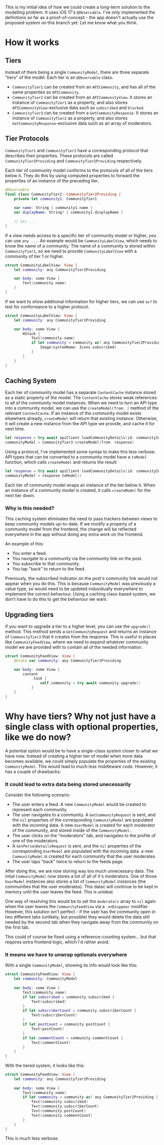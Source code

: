 This is my initial idea of how we could create a long-term solution to the modelling problem. It uses iOS 17's `@Observable`. I've only implemented the definitions so far as a proof-of-concept - the app doesn't actually *use* the proposed system on this branch yet. Let me know what you think.

# How it works

## Tiers

Instead of there being a single `CommunityModel`, there are three separate "tiers" of the model. Each tier is an `@Observable` class.

- `CommunityTier1` can be created from an `APICommunity`, and has all of the same properties as `APICommunity`.
- `CommunityTier2` can be created from an `APICommunityView`. It stores an instance of `CommunityTier1` as a property, and also stores `APICommunityView`-exclusive data such as `subscribed` and `blocked`.
- `CommunityTier3` can be created from a `GetCommunityResponse`. It stores an instance of `CommunityTier2` as a property, and also stores `GetCommunityResponse`-exclusive data such as an array of moderators.

## Tier Protocols

`CommunityTier1` and `CommunityTier2` have a corresponding protocol that describes their properties. These protocols are called `CommunityTier1Providing` and `CommunityTier2Providing` respectively. 

Each tier of community model conforms to the protocols of all of the tiers below it. They do this by using computed properties to forward the properties of an instance of the preceding tier.

```swift
@Observable
final class CommunityTier2: CommunityTier2Providing {
    private let community1: CommunityTier1
    
    var name: String { community1.name }
    var diplayName: String? { community1.displayName }
    
    // etc ...
}
```

If a view needs access to a specific tier of community model or higher, you can use `any ...`. An example would be `CommunityLabelView`, which needs to know the name of a community. The name of a community is stored within `CommunityTier1`, so we need to provide `CommunityLabelView` with a community of tier 1 or higher.

```swift
struct CommunityLabelView: View {
    let community: any CommunityTier1Providing

    var body: some View {
        Text(community.name)
    }
}
```

If we want to show additional information for higher tiers, we can use `as?` to test for conformance to a higher protocol.

```swift
struct CommunityLabelView: View {
    let community: any CommunityTier1Providing

    var body: some View {
        HStack {
            Text(community.name)
            if let community = community as? any CommunityTier2Providing, community.subscribed {
                Image(systemName: Icons.subscribed)
            }
        }
    }
}
```

## Caching System

Each tier of community model has a separate `ContentCache` instance stored as a static property of the model. The `ContentCache` stores weak references to all of the community model instances. When we need to turn an API type into a community model, we can use the `createModel(from: )` method of the relevant `ContentCache`. If an instance of the community model exists elsewhere already, `createModel` will return that existing instance. Otherwise, it will create a new instance from the API type we provide, and cache it for next time.

```swift
let response = try await apiClient.loadCommunityDetails(id: communityId)
communityModel = CommunityTier3.createModel(from: response)
```

Using a protocol, I've implemented some syntax to make this less verbose. API types that can be converted to a community model have a `toModel` function, which calls `createModel` and returns the result:

```swift
let response = try await apiClient.loadCommunityDetails(id: communityId)
communityModel = response.toModel()
```

Each tier of community model wraps an instance of the tier below it. When an instance of a community model is created, it calls `createModel` for the next tier down.


### Why is this needed?

This caching system eliminates the need to pass trackers between views to keep community models up-to-date. If we modify a property of a community model from the frontend, the change will be reflected everywhere in the app without doing any extra work on the frontend.

An example of this:

- You enter a feed.
- You navigate to a community via the community link on the post.
- You subscribe to that community.
- You tap "back" to return to the feed.

Previously, the subscribed indicator on the post's community link would not appear when you do this. This is because `CommunityModel` was previously a value type, so would need to be updated induvidually everywhere to implement the correct behaviour. Using a caching class-based system, we don't have to do this to get the behaviour we want.

## Upgrading tiers

If you want to upgrade a tier to a higher level, you can use the `upgrade()` method. This method sends a `GetCommunityRequest` and returns an instance of `CommunityTier3` that it creates from the response. This is useful in places like `CommunityFeedView`, where we need to expand whatever community model we are provided with to contain all of the needed information. 

```swift
struct CommunityFeedView: View {
    @State var community: any CommunityTier1Providing

    var body: some View {
        content
            .task {
                self.community = try await community.upgrade()
            }
    }
}
```

# Why have tiers? Why not just have a single class with optional properties, like we do now?

A potential option would be to have a single-class system closer to what we have now. Instead of creating a higher tier of model when more data becomes available, we could simply populate the properties of the existing `CommunityModel`. This would lead to much less middleware code. However, it has a couple of drawbacks:

### It could lead to extra data being stored unecessarily

Consider the following scenario:

- The user enters a feed. A new `CommunityModel` would be created to represent each community.
- The user navigates to a community. A `GetCommunityRequest` is sent, and the `nil` properties of the corresponding `CommunityModel` are populated with the incoming data. A new `UserModel` is created for each moderator of the community, and stored inside of the `CommunityModel`.
- The user clicks on the "moderators" tab, and navigates to the profile of one of the moderators.
- A `GetPersonDetailsRequest` is sent, and the `nil` properties of the corresponding `UserModel` are populated with the incoming data. a new `CommunityModel` is created for each community that the user moderates.
- The user taps "back" twice to return to the feeds page. 

After doing this, we are now storing way too much unnecessary data. The intial `CommunityModel` now stores a list of all of it's moderators. One of those `UserModel` instances also stores a list of `CommunityModel` instances (the communities that the user moderates). This datac will continue to be kept in memory until the user leaves the feed. This is unideal.

One way of resolving this would be to set the `moderators` array to `nil` again when the user leaves the `CommunityFeedView` via a `.onDisppear` modifier. However, this solution isn't perfect - if the user has the community open in two different tabs (unlikely, but possible) they would delete the data still needed by the second tab when they navigate away from the community on the first tab.

This could of course be fixed using a reference-counting system... but that requires extra frontend logic, which I'd rather avoid.

### It means we have to unwrap optionals everywhere

With a single `CommunityModel`, showing its info would look like this:

```swift
struct CommunityFeedView: View {
    let community: CommunityModel
    
    var body: some View {
        Text(community.name)
        if let subscribed = community.subscribed {
            Text(subscribed)
        }
        if let subscriberCount = community.subscriberCount {
            Text(subscriberCount)
        }
        if let postCount = community.postCount {
            Text(postCount)
        }
        if let commentCount = community.commentCount {
            Text(commentCount)
        }
    }
}
```

With the tiered system, it looks like this:

```swift
struct CommunityFeedView: View {
    let community: any CommunityTier1Providing
    
    var body: some View {
        Text(community.name)
        if let community = community as? any CommunityTier2Providing {
            Text(community.subscribed)
            Text(community.subscriberCount)
            Text(community.postCount)
            Text(community.commentCount)
        }
    }
}

```

This is much less verbose.
